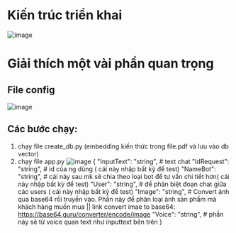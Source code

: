 # Kiến trúc triển khai
![image](https://github.com/Quanghuy99/ChatGPT_RAG/assets/30777550/ea90b883-69b6-4b53-9e44-402a53feddb3)

# Giải thích một vài phần quan trọng
## File config
![image](https://github.com/Quanghuy99/ChatGPT_RAG/assets/30777550/3dd1d1c3-48cd-4a90-a7c8-2d0941e827d9)

## Các bước chạy:
1. chạy file create_db.py (embedding kiến thức trong file.pdf và lưu vào db vector)
2. chạy file app.py
   ![image](https://github.com/Quanghuy99/ChatGPT_RAG/assets/30777550/03c6c173-8f04-4e28-9fbb-15d6caff0bbf)
    {
  "InputText": "string", # text chat
  "IdRequest": "string", # id của ng dùng ( cái này nhập bất kỳ để test)
  "NameBot": "string", # cái này sau mk sẽ chia theo loại bot để tư vấn chi tiết hơn( cái này nhập bất kỳ để test)
  "User": "string", # để phân biệt đoạn chat giữa các users ( cái này nhập bất kỳ để test)
  "Image": "string", # Convert ảnh qua base64 rồi truyền vào. Phần này để phân loại ảnh sản phẩm mà khách hàng muốn mua || link convert imae to base64: https://base64.guru/converter/encode/image
  "Voice": "string", # phần này sẽ từ voice quan text như inputtext bên trên
  }
